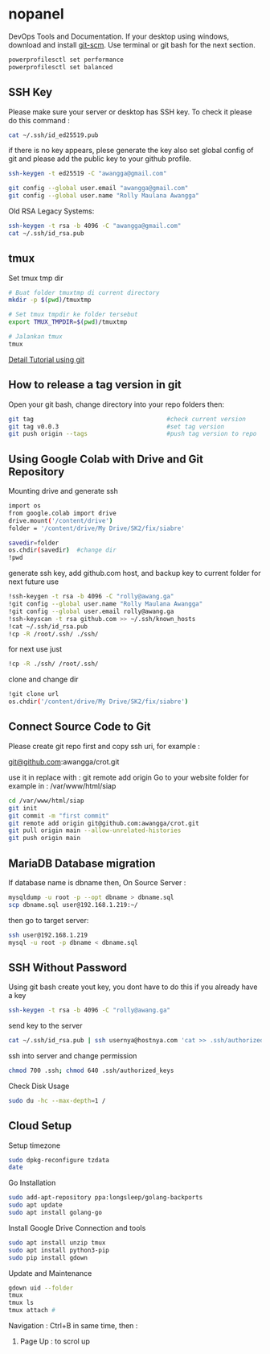 # nopanel
DevOps Tools and Documentation. If your desktop using windows, download and install [git-scm](https://git-scm.com/downloads). Use terminal or git bash for the next section.

```sh
powerprofilesctl set performance
powerprofilesctl set balanced
```


## SSH Key
Please make sure your server or desktop has SSH key. To check it please do this command :

```sh
cat ~/.ssh/id_ed25519.pub
```

if there is no key appears, plese generate the key also set global config of git and please add the public key to your github profile.

```sh
ssh-keygen -t ed25519 -C "awangga@gmail.com"
```

```sh
git config --global user.email "awangga@gmail.com"
git config --global user.name "Rolly Maulana Awangga"
```

Old RSA Legacy Systems:
```sh
ssh-keygen -t rsa -b 4096 -C "awangga@gmail.com"
cat ~/.ssh/id_rsa.pub
```

## tmux
Set tmux tmp dir

```sh
# Buat folder tmuxtmp di current directory
mkdir -p $(pwd)/tmuxtmp

# Set tmux tmpdir ke folder tersebut
export TMUX_TMPDIR=$(pwd)/tmuxtmp

# Jalankan tmux
tmux
```

[Detail Tutorial using git](git.md)

## How to release a tag version in git

Open your git bash, change directory into your repo folders then:  
```sh
git tag                                 	#check current version
git tag v0.0.3                          	#set tag version
git push origin --tags                  	#push tag version to repo
```

## Using Google Colab with Drive and Git Repository

Mounting drive and generate ssh

```sh
import os
from google.colab import drive
drive.mount('/content/drive')
folder = '/content/drive/My Drive/SK2/fix/siabre' 

savedir=folder
os.chdir(savedir)  #change dir
!pwd
```
generate ssh key, add github.com host, and backup key to current folder for next future use

```sh
!ssh-keygen -t rsa -b 4096 -C "rolly@awang.ga"
!git config --global user.name "Rolly Maulana Awangga"
!git config --global user.email rolly@awang.ga
!ssh-keyscan -t rsa github.com >> ~/.ssh/known_hosts
!cat ~/.ssh/id_rsa.pub
!cp -R /root/.ssh/ ./ssh/
```

for next use just

```sh
!cp -R ./ssh/ /root/.ssh/
```

clone and change dir

```sh
!git clone url
os.chdir('/content/drive/My Drive/SK2/fix/siabre')
```

## Connect Source Code to Git
Please create git repo first and copy ssh uri, for example :

git@github.com:awangga/crot.git

use it in replace with : git remote add origin 
Go to your website folder for example in : /var/www/html/siap

```sh
cd /var/www/html/siap
git init
git commit -m "first commit"
git remote add origin git@github.com:awangga/crot.git
git pull origin main --allow-unrelated-histories
git push origin main
```

## MariaDB Database migration
If database name is dbname then, On Source Server :

```sh
mysqldump -u root -p --opt dbname > dbname.sql
scp dbname.sql user@192.168.1.219:~/
```

then go to target server:

```sh
ssh user@192.168.1.219
mysql -u root -p dbname < dbname.sql
```

## SSH Without Password

Using git bash create yout key, you dont have to do this if you already have a key
```sh
ssh-keygen -t rsa -b 4096 -C "rolly@awang.ga"
```

send key to the server
```sh
cat ~/.ssh/id_rsa.pub | ssh usernya@hostnya.com 'cat >> .ssh/authorized_keys'
```

ssh into server and change permission
```sh
chmod 700 .ssh; chmod 640 .ssh/authorized_keys
```

Check Disk Usage
```sh
sudo du -hc --max-depth=1 /
```

## Cloud Setup

Setup timezone
```sh
sudo dpkg-reconfigure tzdata
date
```
Go Installation
```sh
sudo add-apt-repository ppa:longsleep/golang-backports
sudo apt update
sudo apt install golang-go
```
Install Google Drive Connection and tools
```sh
sudo apt install unzip tmux
sudo apt install python3-pip
sudo pip install gdown
```

Update and Maintenance
```sh
gdown uid --folder
tmux
tmux ls
tmux attach #
```

Navigation :
Ctrl+B in same time, then :
1. Page Up : to scrol up
